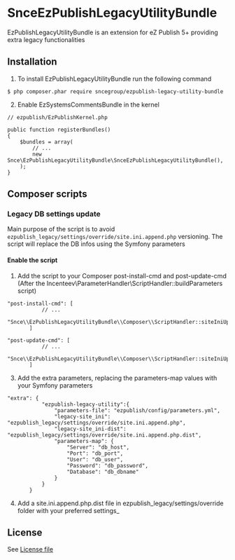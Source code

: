 # SnceEzPublishLegacyUtilityBundle

EzPublishLegacyUtilityBundle is an extension for eZ Publish 5+ providing extra legacy functionalities

## Installation

1) To install EzPublishLegacyUtilityBundle run the following command

```
$ php composer.phar require sncegroup/ezpublish-legacy-utility-bundle
```

2) Enable EzSystemsCommentsBundle in the kernel

```
// ezpublish/EzPublishKernel.php

public function registerBundles()
{
    $bundles = array(
        // ...
        new Snce\EzPublishLegacyUtilityBundle\SnceEzPublishLegacyUtilityBundle(),
    );
}
```

## Composer scripts

### Legacy DB settings update

Main purpose of the script is to avoid ```ezpublish_legacy/settings/override/site.ini.append.php``` versioning. The script will replace the DB infos using the Symfony parameters

#### Enable the script

1) Add the script to your Composer post-install-cmd and post-update-cmd (After the Incenteev\\ParameterHandler\\ScriptHandler::buildParameters script)

```
"post-install-cmd": [
           // ...
           "Snce\\EzPublishLegacyUtilityBundle\\Composer\\ScriptHandler::siteIniUpdate"
       ]
```

```
"post-update-cmd": [
           // ...
           "Snce\\EzPublishLegacyUtilityBundle\\Composer\\ScriptHandler::siteIniUpdate"
       ]
```

3) Add the extra parameters, replacing the parameters-map values with your Symfony parameters

```
"extra": {
           "ezpublish-legacy-utility":{
               "parameters-file": "ezpublish/config/parameters.yml",
               "legacy-site_ini": "ezpublish_legacy/settings/override/site.ini.append.php",
               "legacy-site_ini-dist": "ezpublish_legacy/settings/override/site.ini.append.php.dist",
               "parameters-map": {
                   "Server": "db_host",
                   "Port": "db_port",
                   "User": "db_user",
                   "Password": "db_password",
                   "Database": "db_dbname"
               }
           }
       }
```

4) Add a site.ini.append.php.dist file in ezpublish_legacy/settings/override folder with your preferred settings_

## License

See [License file](LICENSE)